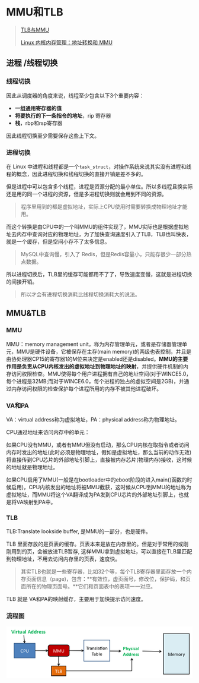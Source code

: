 # MMU和TLB

> [TLB与MMU](https://blog.csdn.net/wagsyang/article/details/79234491)
>
> [Linux 内核内存管理：地址转换和 MMU](https://xie.infoq.cn/article/02b129db3f9c9f2b782053e0f)



## 进程 /线程切换

### 线程切换

因此从调度器的角度来说，线程至少包含以下3个重要内容：

- **一组通用寄存器的值**
- **将要执行的下一条指令的地址**，rip 寄存器
- **栈**，rbp和rsp寄存器

因此线程切换至少需要保存这些上下文。



### 进程切换

在 Linux 中进程和线程都是一个`task_struct`，对操作系统来说其实没有进程和线程的概念，因此进程切换和线程切换的直接开销是差不多的。



但是进程中可以包含多个线程，进程是资源分配的最小单位。所以多线程且换实际还是用的同一个进程的资源，但是多进程切换则就会用到不同的资源。

> 程序里用到的都是虚拟地址，实际上CPU使用时需要转换成物理地址才能用。

而这个转换是由CPU中的一个叫MMU的组件实现了，MMU实际也是根据虚拟地址去内存中查询对应的物理地址，为了加快查询速度引入了TLB，TLB也叫快表，就是一个缓存，但是空间小存不了太多信息。

> MySQL中查询慢，引入了 Redis，但是Redis容量小，只能存很少一部分热点数据。

所以进程切换后，TLB里的缓存可能都用不了了，导致速度变慢，这就是进程切换的间接开销。

> 所以才会有进程切换消耗比线程切换消耗大的说法。



## MMU&TLB



### MMU

MMU：memory management unit，称为内存管理单元，或者是存储器管理单元，MMU是硬件设备，它被保存在主存(main memory)的两级也表控制，并且是由协处理器CP15的寄存器1的M位来决定是enabled还是disabled。**MMU的主要作用是负责从CPU内核发出的虚拟地址到物理地址的映射**，并提供硬件机制的内存访问权限检查。MMU使得每个用户进程拥有自己的地址空间(对于WINCE5.0，每个进程是32MB;而对于WINCE6.0，每个进程的独占的虚拟空间是2GB)，并通过内存访问权限的检查保护每个进程所用的内存不被其他进程破坏。




### VA和PA

VA：virtual address称为虚拟地址，PA：physical address称为物理地址。

CPU通过地址来访问内存中的单元：

如果CPU没有MMU，或者有MMU但没有启动，那么CPU内核在取指令或者访问内存时发出的地址(此时必须是物理地址，假如是虚拟地址，那么当前的动作无效)将直接传到CPU芯片的外部地址引脚上，直接被内存芯片(物理内存)接收，这时候的地址就是物理地址。

如果CPU启用了MMU(一般是在bootloader中的eboot阶段的进入main()函数的时候启用)，CPU内核发出的地址将被MMU截获，这时候从CPU到MMU的地址称为虚拟地址，而MMU将这个VA翻译成为PA发到CPU芯片的外部地址引脚上，也就是将VA映射到PA中。

### TLB

TLB:Translate lookside buffer, 是MMU的一部分，也是硬件。

TLB 里面存放的是页表的缓存。页表本来是放在内存里的。但是对于常用的或刚刚用到的页，会被放进TLB暂存, 这样MMU拿到虚拟地址，可以直接在TLB里匹配到物理地址，不用去访问内存里的页表，速度快。

> 其实TLB也就是一些寄存器，比如32个等，每个TLB寄存器里面存放一个内存页面信息（page)，包含：**有效位，虚页面号，修改位，保护码，和页面所在的物理页面号。**它们和页面表中的表项一一对应。



TLB 就是 VA和PA的映射缓存，主要用于加快提示访问速度。



### 流程图

![](assets/TLB.png)

